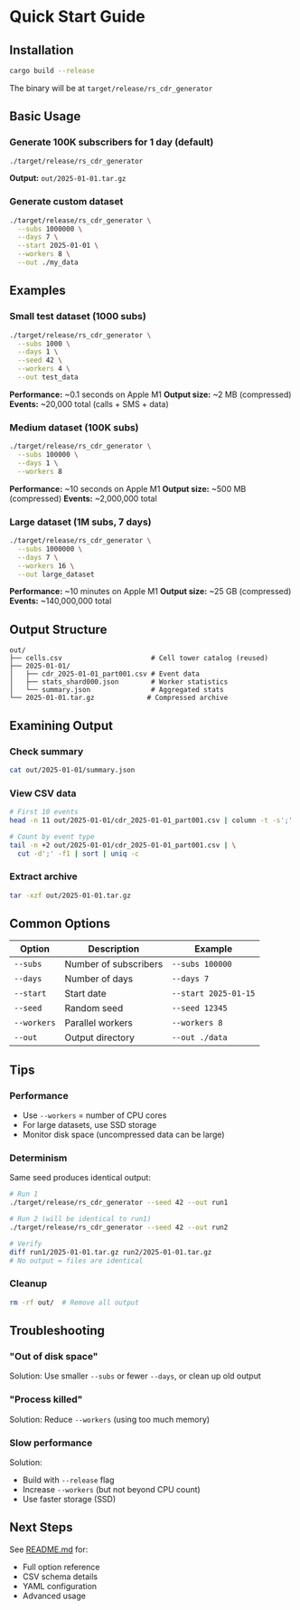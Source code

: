 # Quick Start Guide

## Installation

```bash
cargo build --release
```

The binary will be at `target/release/rs_cdr_generator`

## Basic Usage

### Generate 100K subscribers for 1 day (default)

```bash
./target/release/rs_cdr_generator
```

**Output:** `out/2025-01-01.tar.gz`

### Generate custom dataset

```bash
./target/release/rs_cdr_generator \
  --subs 1000000 \
  --days 7 \
  --start 2025-01-01 \
  --workers 8 \
  --out ./my_data
```

## Examples

### Small test dataset (1000 subs)

```bash
./target/release/rs_cdr_generator \
  --subs 1000 \
  --days 1 \
  --seed 42 \
  --workers 4 \
  --out test_data
```

**Performance:** ~0.1 seconds on Apple M1
**Output size:** ~2 MB (compressed)
**Events:** ~20,000 total (calls + SMS + data)

### Medium dataset (100K subs)

```bash
./target/release/rs_cdr_generator \
  --subs 100000 \
  --days 1 \
  --workers 8
```

**Performance:** ~10 seconds on Apple M1
**Output size:** ~500 MB (compressed)
**Events:** ~2,000,000 total

### Large dataset (1M subs, 7 days)

```bash
./target/release/rs_cdr_generator \
  --subs 1000000 \
  --days 7 \
  --workers 16 \
  --out large_dataset
```

**Performance:** ~10 minutes on Apple M1
**Output size:** ~25 GB (compressed)
**Events:** ~140,000,000 total

## Output Structure

```
out/
├── cells.csv                      # Cell tower catalog (reused)
├── 2025-01-01/
│   ├── cdr_2025-01-01_part001.csv # Event data
│   ├── stats_shard000.json        # Worker statistics
│   └── summary.json               # Aggregated stats
└── 2025-01-01.tar.gz             # Compressed archive
```

## Examining Output

### Check summary

```bash
cat out/2025-01-01/summary.json
```

### View CSV data

```bash
# First 10 events
head -n 11 out/2025-01-01/cdr_2025-01-01_part001.csv | column -t -s';'

# Count by event type
tail -n +2 out/2025-01-01/cdr_2025-01-01_part001.csv | \
  cut -d';' -f1 | sort | uniq -c
```

### Extract archive

```bash
tar -xzf out/2025-01-01.tar.gz
```

## Common Options

| Option | Description | Example |
|--------|-------------|---------|
| `--subs` | Number of subscribers | `--subs 100000` |
| `--days` | Number of days | `--days 7` |
| `--start` | Start date | `--start 2025-01-15` |
| `--seed` | Random seed | `--seed 12345` |
| `--workers` | Parallel workers | `--workers 8` |
| `--out` | Output directory | `--out ./data` |

## Tips

### Performance

- Use `--workers` = number of CPU cores
- For large datasets, use SSD storage
- Monitor disk space (uncompressed data can be large)

### Determinism

Same seed produces identical output:

```bash
# Run 1
./target/release/rs_cdr_generator --seed 42 --out run1

# Run 2 (will be identical to run1)
./target/release/rs_cdr_generator --seed 42 --out run2

# Verify
diff run1/2025-01-01.tar.gz run2/2025-01-01.tar.gz
# No output = files are identical
```

### Cleanup

```bash
rm -rf out/  # Remove all output
```

## Troubleshooting

### "Out of disk space"

Solution: Use smaller `--subs` or fewer `--days`, or clean up old output

### "Process killed"

Solution: Reduce `--workers` (using too much memory)

### Slow performance

Solution:
- Build with `--release` flag
- Increase `--workers` (but not beyond CPU count)
- Use faster storage (SSD)

## Next Steps

See [README.md](README.md) for:
- Full option reference
- CSV schema details
- YAML configuration
- Advanced usage
